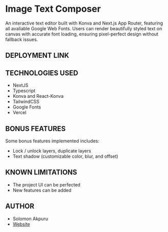 # Image Text Composer

An interactive text editor built with Konva and Next.js App Router, featuring all avaliable Google Web Fonts. Users can render beautifully styled text on canvas with accurate font loading, ensuring pixel-perfect design without fallback issues.

## DEPLOYMENT LINK

## TECHNOLOGIES USED
- NextJS
- Typescript
- Konva and React-Konva
- TailwindCSS
- Google Fonts
- Vercel

## BONUS FEATURES
Some bonus features implemented includes:
- Lock / unlock layers, duplicate layers
- Text shadow (customizable color, blur, and offset)

## KNOWN LIMITATIONS
- The project UI can be perfected
- New features can be added


## AUTHOR
- Solomon Akpuru
- [Website]("https://solobarine.netlify.app")
